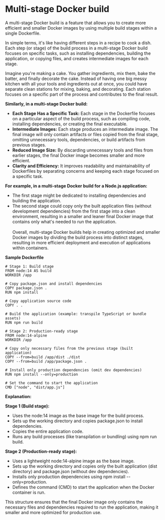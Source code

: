# Multi-stage Docker build

A multi-stage Docker build is a feature that allows you to create more efficient and smaller Docker images by using multiple build stages within a single Dockerfile.

In simple terms, it's like having different steps in a recipe to cook a dish. Each step (or stage) of the build process in a multi-stage Docker build focuses on specific tasks, such as installing dependencies, building the application, or copying files, and creates intermediate images for each stage.

Imagine you're making a cake. You gather ingredients, mix them, bake the batter, and finally decorate the cake. Instead of having one big messy kitchen with all your tools and ingredients out at once, you could have separate clean stations for mixing, baking, and decorating. Each station focuses on a specific part of the process and contributes to the final result.

**Similarly, in a multi-stage Docker build:**

* **Each Stage Has a Specific Task:** Each stage in the Dockerfile focuses on a particular aspect of the build process, such as compiling code, installing dependencies, or creating the final executable.
* **Intermediate Images:** Each stage produces an intermediate image. The final image will only contain artifacts or files copied from the final stage, omitting unnecessary tools, dependencies, or build artifacts from previous stages.
* **Reduced Image Size:** By discarding unnecessary tools and files from earlier stages, the final Docker image becomes smaller and more efficient.
* **Clarity and Efficiency:** It improves readability and maintainability of Dockerfiles by separating concerns and keeping each stage focused on a specific task.

**For example, in a multi-stage Docker build for a Node.js application:**

* The first stage might be dedicated to installing dependencies and building the application.
* The second stage could copy only the built application files (without development dependencies) from the first stage into a clean environment, resulting in a smaller and leaner final Docker image that contains only what's needed to run the application.<br>
<br>Overall, multi-stage Docker builds help in creating optimized and smaller Docker images by dividing the build process into distinct stages, resulting in more efficient deployment and execution of applications within containers.


**Sample Dockerfile**

```
# Stage 1: Build stage
FROM node:14 AS build
WORKDIR /app

# Copy package.json and install dependencies
COPY package.json .
RUN npm install

# Copy application source code
COPY . .

# Build the application (example: transpile TypeScript or bundle assets)
RUN npm run build

# Stage 2: Production-ready stage
FROM node:14-alpine
WORKDIR /app

# Copy only necessary files from the previous stage (built application)
COPY --from=build /app/dist ./dist
COPY --from=build /app/package.json .

# Install only production dependencies (omit dev dependencies)
RUN npm install --only=production

# Set the command to start the application
CMD ["node", "dist/app.js"]
```

**Explanation:**

**Stage 1 (Build stage):**

* Uses the node:14 image as the base image for the build process.
* Sets up the working directory and copies package.json to install dependencies.
* Copies the entire application code.
* Runs any build processes (like transpilation or bundling) using npm run build.

**Stage 2 (Production-ready stage):**

* Uses a lightweight node:14-alpine image as the base image.
* Sets up the working directory and copies only the built application (dist directory) and package.json (without dev dependencies).
* Installs only production dependencies using npm install --only=production.
* Defines the command (CMD) to start the application when the Docker container is run.

This structure ensures that the final Docker image only contains the necessary files and dependencies required to run the application, making it smaller and more optimized for production use.
